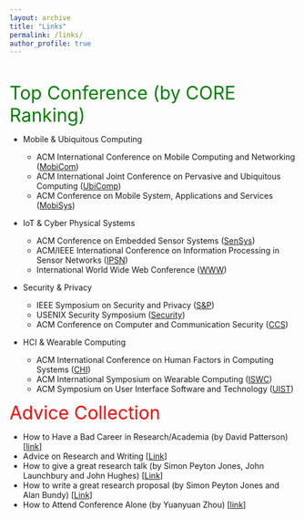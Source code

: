 ```yaml
---
layout: archive
title: "Links"
permalink: /links/
author_profile: true
---
```

<br/>

<font size="6" color="green">Top Conference (by CORE Ranking)</font>

- Mobile & Ubiquitous Computing
	- ACM International Conference on Mobile Computing and Networking ([MobiCom](http://portal.core.edu.au/conf-ranks/27/))
	- ACM International Joint Conference on Pervasive and Ubiquitous Computing ([UbiComp](http://portal.core.edu.au/conf-ranks/1825/))
	- ACM Conference on Mobile System, Applications and Services ([MobiSys](http://portal.core.edu.au/conf-ranks/45/))

- IoT & Cyber Physical Systems
	- ACM Conference on Embedded Sensor Systems ([SenSys](http://portal.core.edu.au/conf-ranks/15/))
	- ACM/IEEE International Conference on Information Processing in Sensor Networks ([IPSN](http://portal.core.edu.au/conf-ranks/823/))
	- International World Wide Web Conference ([WWW](http://portal.core.edu.au/conf-ranks/1548/))

- Security & Privacy
	- IEEE Symposium on Security and Privacy ([S&P](http://portal.core.edu.au/conf-ranks/750/))
	- USENIX Security Symposium ([Security](http://portal.core.edu.au/conf-ranks/1841/))
	- ACM Conference on Computer and Communication Security ([CCS](http://portal.core.edu.au/conf-ranks/12/))

- HCI & Wearable Computing
	- ACM International Conference on Human Factors in Computing Systems ([CHI](http://portal.core.edu.au/conf-ranks/1053/))
	- ACM International Symposium on Wearable Computing ([ISWC](http://portal.core.edu.au/conf-ranks/708/))
	- ACM Symposium on User Interface Software and Technology ([UIST](http://portal.core.edu.au/conf-ranks/66/))


<font size="6" color="red"> Advice Collection </font>

 - How to Have a Bad Career in Research/Academia (by David Patterson) [[link](https://www.youtube.com/watch?v=Rn1w4MRHIhc)]
 - Advice on Research and Writing [[Link](http://www.cs.cmu.edu/afs/cs.cmu.edu/user/mleone/web/how-to.html)]
 - How to give a great research talk (by Simon Peyton Jones, John Launchbury and John Hughes) [[Link](https://www.microsoft.com/en-us/research/academic-program/give-great-research-talk/)]
 - How to write a great research proposal (by Simon Peyton Jones and Alan Bundy) [[Link](https://www.microsoft.com/en-us/research/academic-program/how-to-write-a-great-research-proposal/)]
 - How to Attend Conference Alone (by Yuanyuan Zhou) [[link](https://whova.com/blog/7-tips-for-attending-a-conference-alone-and-having-a-good-time-blog/)]


